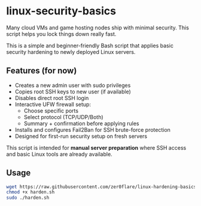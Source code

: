# linux-security-basics
Many cloud VMs and game hosting nodes ship with minimal security. This script helps you lock things down really fast.

This is a simple and beginner-friendly Bash script that applies basic security hardening to newly deployed Linux servers.

## Features (for now)

- Creates a new admin user with sudo privileges
- Copies root SSH keys to new user (if available)
- Disables direct root SSH login
- Interactive UFW firewall setup:
  - Choose specific ports
  - Select protocol (TCP/UDP/Both)
  - Summary + confirmation before applying rules
- Installs and configures Fail2Ban for SSH brute-force protection
- Designed for first-run security setup on fresh servers

This script is intended for **manual server preparation** where SSH access and basic Linux tools are already available.

## Usage

```bash
wget https://raw.githubusercontent.com/zer0flare/linux-hardening-basics/main/harden.sh
chmod +x harden.sh
sudo ./harden.sh


